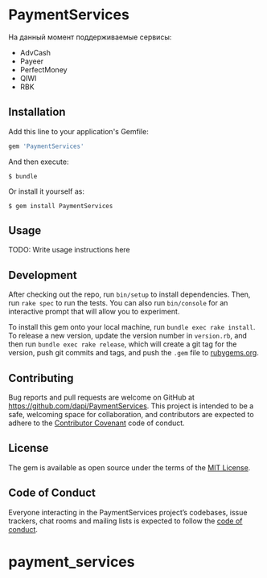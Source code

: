 # PaymentServices

На данный момент поддерживаемые сервисы:

* AdvCash
* Payeer
* PerfectMoney
* QIWI
* RBK

## Installation

Add this line to your application's Gemfile:

```ruby
gem 'PaymentServices'
```

And then execute:

    $ bundle

Or install it yourself as:

    $ gem install PaymentServices

## Usage

TODO: Write usage instructions here

## Development

After checking out the repo, run `bin/setup` to install dependencies. Then, run `rake spec` to run the tests. You can also run `bin/console` for an interactive prompt that will allow you to experiment.

To install this gem onto your local machine, run `bundle exec rake install`. To release a new version, update the version number in `version.rb`, and then run `bundle exec rake release`, which will create a git tag for the version, push git commits and tags, and push the `.gem` file to [rubygems.org](https://rubygems.org).

## Contributing

Bug reports and pull requests are welcome on GitHub at https://github.com/dapi/PaymentServices. This project is intended to be a safe, welcoming space for collaboration, and contributors are expected to adhere to the [Contributor Covenant](http://contributor-covenant.org) code of conduct.

## License

The gem is available as open source under the terms of the [MIT License](https://opensource.org/licenses/MIT).

## Code of Conduct

Everyone interacting in the PaymentServices project’s codebases, issue trackers, chat rooms and mailing lists is expected to follow the [code of conduct](https://github.com/dapi/PaymentServices/blob/master/CODE_OF_CONDUCT.md).
# payment_services
